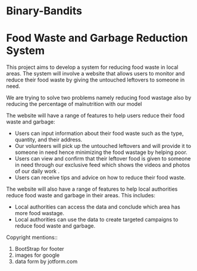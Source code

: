 # Binary-Bandits

# Food Waste and Garbage Reduction System

This project aims to develop a system for  reducing food waste in local areas. The system will involve a website that allows users to  monitor and reduce their food waste by giving the untouched leftovers to someone in need.

We are trying to solve two problems namely reducing food wastage also by reducing the percentage of malnutrition with our model 

The website will have a range of features to help users reduce their food waste and garbage:
 

* Users can input information about their food waste such as the type, quantity, and their address.
* Our volunteers will pick up the untouched leftovers and will provide it to someone in need hence minimizing the food wastage by helping 
   poor.
* Users can view and confirm that their leftover food is given to someone in need through our exclusive feed which shows the videos and 
   photos of our daily work .
* Users can receive tips and advice on how to reduce their food waste.

The website will also have a range of features to help local authorities reduce food waste and garbage in their areas. This includes:

* Local authorities can access the data and conclude which area has more food wastage.
* Local authorities can use the data to create targeted campaigns to reduce food waste and garbage.





Copyright mentions::
   1. BootStrap for footer
   2. images for google
   3. data form by jotform.com
